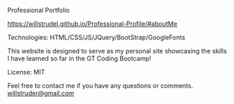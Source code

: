 Professional Portfolio 

https://willstrudel.github.io/Professional-Profile/#aboutMe

Technologies: HTML/CSS/JS/JQuery/BootStrap/GoogleFonts

This website is designed to serve as my personal site showcasing the skills I have learned so far in the GT Coding Bootcamp! 

License: MIT

Feel free to contact me if you have any questions or comments.
willstruder@gmail.com